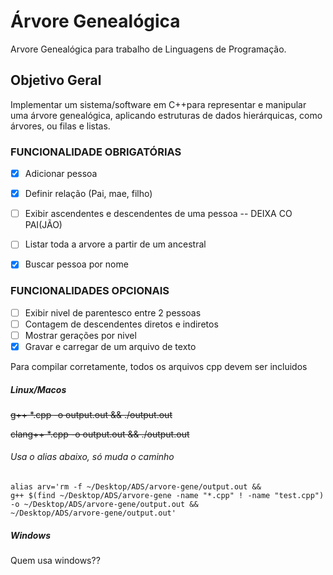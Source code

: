 # Árvore Genealógica
Arvore Genealógica para trabalho de Linguagens de Programação.


## Objetivo Geral
Implementar um sistema/software em C++para representar e manipular uma árvore genealógica, aplicando estruturas de dados hierárquicas, como árvores, ou filas e listas. 

### FUNCIONALIDADE OBRIGATÓRIAS 
- [x] Adicionar pessoa 
- [x] Definir relação (Pai, mae, filho)
- [ ] Exibir ascendentes e descendentes de uma pessoa -- DEIXA CO PAI(JÃO)
- [ ] Listar toda a arvore a partir de um ancestral 
- [x] Buscar pessoa por nome 


### FUNCIONALIDADES OPCIONAIS 
- [ ] Exibir nivel de parentesco entre 2 pessoas
- [ ] Contagem de descendentes diretos e indiretos 
- [ ] Mostrar gerações por nivel 
- [x] Gravar e carregar de um arquivo de texto

Para compilar corretamente, todos os arquivos cpp devem ser incluidos

##### Linux/Macos
~~g++ *.cpp -o output.out && ./output.out~~

~~clang++ *.cpp -o output.out && ./output.out~~

###### Usa o alias abaixo, só muda o caminho
```
alias arv='rm -f ~/Desktop/ADS/arvore-gene/output.out &&
g++ $(find ~/Desktop/ADS/arvore-gene -name "*.cpp" ! -name "test.cpp") 
-o ~/Desktop/ADS/arvore-gene/output.out &&
~/Desktop/ADS/arvore-gene/output.out'
```

##### Windows
Quem usa windows??

